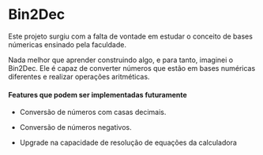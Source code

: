 # Bin2Dec
Este projeto surgiu com a falta de vontade em estudar o conceito de bases númericas ensinado pela faculdade. 

Nada melhor que aprender construindo algo, e para tanto, imaginei o Bin2Dec. Ele é capaz de converter números que estão em bases numéricas diferentes e realizar operações aritméticas. 


#### Features que podem ser implementadas futuramente
- Conversão de números com casas decimais. 

- Conversão de números negativos. 

- Upgrade na capacidade de resolução de equações da calculadora
